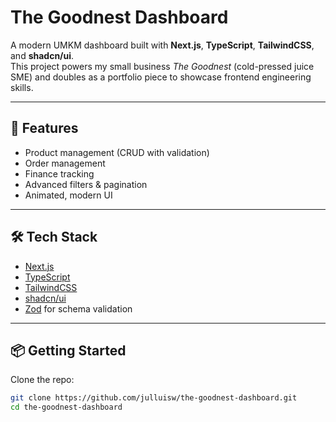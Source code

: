 # The Goodnest Dashboard

A modern UMKM dashboard built with **Next.js**, **TypeScript**, **TailwindCSS**, and **shadcn/ui**.  
This project powers my small business *The Goodnest* (cold-pressed juice SME) and doubles as a portfolio piece to showcase frontend engineering skills.

---

## 🚀 Features
- Product management (CRUD with validation)
- Order management
- Finance tracking
- Advanced filters & pagination
- Animated, modern UI

---

## 🛠️ Tech Stack
- [Next.js](https://nextjs.org/)  
- [TypeScript](https://www.typescriptlang.org/)  
- [TailwindCSS](https://tailwindcss.com/)  
- [shadcn/ui](https://ui.shadcn.com/)  
- [Zod](https://zod.dev/) for schema validation  

---

## 📦 Getting Started

Clone the repo:
```bash
git clone https://github.com/julluisw/the-goodnest-dashboard.git
cd the-goodnest-dashboard
